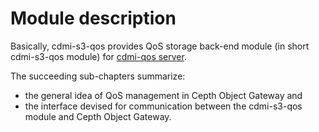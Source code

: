 # Module description

Basically, cdmi-s3-qos provides QoS storage back-end module (in short cdmi-s3-qos module) for [cdmi-qos
server](https://www.gitbook.com/book/indigo-dc/cdmi-qos/details).

The succeeding sub-chapters summarize:
* the general idea of QoS management in Cepth Object Gateway and 
* the interface devised for communication between the cdmi-s3-qos module and Cepth Object Gateway.
